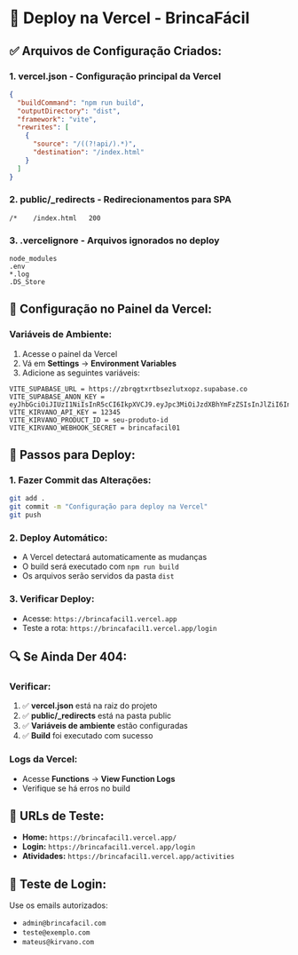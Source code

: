 # 🚀 Deploy na Vercel - BrincaFácil

## ✅ **Arquivos de Configuração Criados:**

### 1. **vercel.json** - Configuração principal da Vercel
```json
{
  "buildCommand": "npm run build",
  "outputDirectory": "dist",
  "framework": "vite",
  "rewrites": [
    {
      "source": "/((?!api/).*)",
      "destination": "/index.html"
    }
  ]
}
```

### 2. **public/_redirects** - Redirecionamentos para SPA
```
/*    /index.html   200
```

### 3. **.vercelignore** - Arquivos ignorados no deploy
```
node_modules
.env
*.log
.DS_Store
```

## 🔧 **Configuração no Painel da Vercel:**

### **Variáveis de Ambiente:**
1. Acesse o painel da Vercel
2. Vá em **Settings** → **Environment Variables**
3. Adicione as seguintes variáveis:

```
VITE_SUPABASE_URL = https://zbrqgtxrtbsezlutxopz.supabase.co
VITE_SUPABASE_ANON_KEY = eyJhbGciOiJIUzI1NiIsInR5cCI6IkpXVCJ9.eyJpc3MiOiJzdXBhYmFzZSIsInJlZiI6InpicnFndHhydGJzZXpsdXR4b3B6Iiwicm9sZSI6ImFub24iLCJpYXQiOjE3NTgxMTE1MDQsImV4cCI6MjA3MzY4NzUwNH0.SD8gwzrOvglLUF7fGYwQAN_VGzClLJlHDkn0TJQZogE
VITE_KIRVANO_API_KEY = 12345
VITE_KIRVANO_PRODUCT_ID = seu-produto-id
VITE_KIRVANO_WEBHOOK_SECRET = brincafacil01
```

## 🚀 **Passos para Deploy:**

### **1. Fazer Commit das Alterações:**
```bash
git add .
git commit -m "Configuração para deploy na Vercel"
git push
```

### **2. Deploy Automático:**
- A Vercel detectará automaticamente as mudanças
- O build será executado com `npm run build`
- Os arquivos serão servidos da pasta `dist`

### **3. Verificar Deploy:**
- Acesse: `https://brincafacil1.vercel.app`
- Teste a rota: `https://brincafacil1.vercel.app/login`

## 🔍 **Se Ainda Der 404:**

### **Verificar:**
1. ✅ **vercel.json** está na raiz do projeto
2. ✅ **public/_redirects** está na pasta public
3. ✅ **Variáveis de ambiente** estão configuradas
4. ✅ **Build** foi executado com sucesso

### **Logs da Vercel:**
- Acesse **Functions** → **View Function Logs**
- Verifique se há erros no build

## 🎯 **URLs de Teste:**
- **Home:** `https://brincafacil1.vercel.app/`
- **Login:** `https://brincafacil1.vercel.app/login`
- **Atividades:** `https://brincafacil1.vercel.app/activities`

## 📱 **Teste de Login:**
Use os emails autorizados:
- `admin@brincafacil.com`
- `teste@exemplo.com`
- `mateus@kirvano.com`

